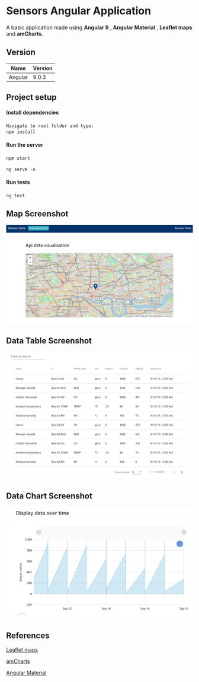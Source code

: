 # Sensors Angular Application
A basic application made using <b>Angular 9</b> , <b>Angular Material</b> , <b>Leaflet maps</b> and <b>amCharts</b>.  

## Version

| Name  | Version |
| ------------- | ------------- |
| Angular  | 9.0.3  |


## Project setup

#### Install dependencies
```
Navigate to root folder and type:
npm install
```
#### Run the server
```
npm start
```
```
ng serve -o
```

#### Run tests
```
ng test
```

## Map Screenshot

<kbd>

  ![Capture](https://github.com/sckarolos/sensors/blob/main/screenshot.png)

</kbd>

## Data Table Screenshot

<kbd>

  ![Capture](https://github.com/sckarolos/sensors/blob/main/table.png)

</kbd>

## Data Chart Screenshot

<kbd>

  ![Capture](https://github.com/sckarolos/sensors/blob/main/chart.png)

</kbd>

## References 

[Leaflet maps](https://leafletjs.com/)

[amCharts](https://www.amcharts.com/)

[Angular Material](https://material.angular.io/)